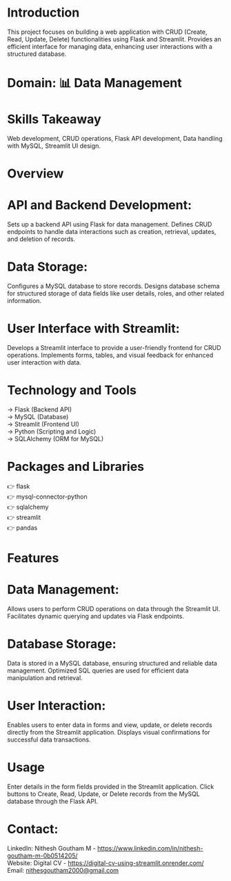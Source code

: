 # Introduction   

This project focuses on building a web application with CRUD (Create, Read, Update, Delete) functionalities using Flask and Streamlit. Provides an efficient interface for managing data, enhancing user interactions with a structured database.

# Domain: 📊 Data Management

# Skills Takeaway     

Web development, CRUD operations, Flask API development, Data handling with MySQL, Streamlit UI design.      

# Overview   

# API and Backend Development:   

Sets up a backend API using Flask for data management. Defines CRUD endpoints to handle data interactions such as creation, retrieval, updates, and deletion of records.   

# Data Storage:   
 
Configures a MySQL database to store records. Designs database schema for structured storage of data fields like user details, roles, and other related information.   

# User Interface with Streamlit:   

Develops a Streamlit interface to provide a user-friendly frontend for CRUD operations. Implements forms, tables, and visual feedback for enhanced user interaction with data.   

# Technology and Tools   

-> Flask (Backend API)      
-> MySQL (Database)   
-> Streamlit (Frontend UI)   
-> Python (Scripting and Logic)   
-> SQLAlchemy (ORM for MySQL)   


# Packages and Libraries   

👉 flask   
👉 mysql-connector-python    
👉 sqlalchemy    
👉 streamlit   
👉 pandas   

# Features   

# Data Management:   

Allows users to perform CRUD operations on data through the Streamlit UI. Facilitates dynamic querying and updates via Flask endpoints.

# Database Storage:   

Data is stored in a MySQL database, ensuring structured and reliable data management. Optimized SQL queries are used for efficient data manipulation and retrieval.   

# User Interaction:   

Enables users to enter data in forms and view, update, or delete records directly from the Streamlit application. Displays visual confirmations for successful data transactions.    

# Usage   

Enter details in the form fields provided in the Streamlit application. Click buttons to Create, Read, Update, or Delete records from the MySQL database through the Flask API.

# Contact:   

LinkedIn: Nithesh Goutham M - https://www.linkedin.com/in/nithesh-goutham-m-0b0514205/    
Website: Digital CV -  https://digital-cv-using-streamlit.onrender.com/    
Email: nithesgoutham2000@gmail.com   
